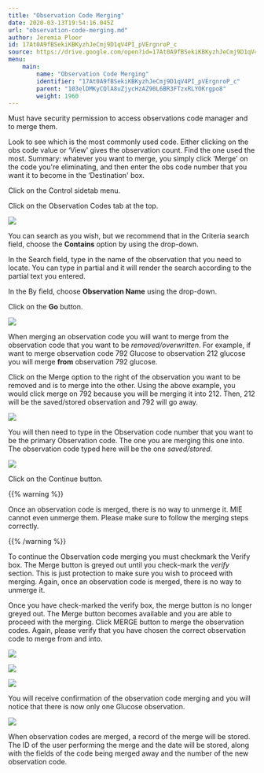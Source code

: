 ```yaml
---
title: "Observation Code Merging"
date: 2020-03-13T19:54:16.045Z
url: "observation-code-merging.md"
author: Jeremia Ploor
id: 17At0A9fBSekiKBKyzhJeCmj9D1qV4PI_pVErgnroP_c
source: https://drive.google.com/open?id=17At0A9fBSekiKBKyzhJeCmj9D1qV4PI_pVErgnroP_c
menu:
    main:
        name: "Observation Code Merging"
        identifier: "17At0A9fBSekiKBKyzhJeCmj9D1qV4PI_pVErgnroP_c"
        parent: "103elDMKyCQlA8uZjycHzAZ90L6BR3FTzxRLYOKrgpo8"
        weight: 1960
---
```

Must have security permission to access observations code manager and to merge them.

Look to see which is the most commonly used code. Either clicking on the obs code value or ‘View' gives the observation count. Find the one used the most. Summary: whatever you want to merge, you simply click ‘Merge' on the code you're eliminating, and then enter the obs code number that you want it to become in the ‘Destination' box.

Click on the Control sidetab menu.

Click on the Observation Codes tab at the top.

![](external_files/57db605e1f0bf419b9720d97257006c1.png)

You can search as you wish, but we recommend that in the Criteria search field, choose the **Contains** option by using the drop-down.

In the Search field, type in the name of the observation that you need to locate. You can type in partial and it will render the search according to the partial text you entered.

In the By field, choose **Observation Name** using the drop-down.

Click on the **Go** button.

![](external_files/cf8ccde9f9cd7922e3ac947cc7a687a1.png)

When merging an observation code you will want to merge from the observation code that you want to be *removed/overwritten*. For example, if want to merge observation code 792 Glucose to observation 212 glucose you will merge **from** observation 792 glucose.

Click on the Merge option to the right of the observation you want to be removed and is to merge into the other. Using the above example, you would click merge on 792 because you will be merging it into 212. Then, 212 will be the saved/stored observation and 792 will go away.

![](external_files/0ed7351a129bdf6acc7460455ee5c6f5.png)

You will then need to type in the Observation code number that you want to be the primary Observation code. The one you are merging this one into. The observation code typed here will be the one *saved/stored*.

![](external_files/430e7b5855594dce3302e3a6f5f4b389.png)

Click on the Continue button.

{{% warning %}}

Once an observation code is merged, there is no way to unmerge it. MIE cannot even unmerge them. Please make sure to follow the merging steps correctly.

{{% /warning %}}


To continue the Observation code merging you must checkmark the Verify box. The Merge button is greyed out until you check-mark the *verify* section. This is just protection to make sure you wish to proceed with merging. Again, once an observation code is merged, there is no way to unmerge it.

Once you have check-marked the verify box, the merge button is no longer greyed out. The Merge button becomes available and you are able to proceed with the merging. Click MERGE button to merge the observation codes. Again, please verify that you have chosen the correct observation code to merge from and into.

![](external_files/d98c5406345dc57488edf9f8ae04d0da.png)

![](external_files/7318c50285fc371e1ba548574f522939.png)

![](external_files/635b22b1a18bdb0b6e63726a5649446d.png)

You will receive confirmation of the observation code merging and you will notice that there is now only one Glucose observation.

![](external_files/7b6036ec0f12eebb2decbaaa4b1b47e9.png)

When observation codes are merged, a record of the merge will be stored. The ID of the user performing the merge and the date will be stored, along with the fields of the code being merged away and the number of the new observation code.

